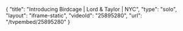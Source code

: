 {
    "title": "Introducing Birdcage | Lord & Taylor | NYC",
    "type": "solo",
    "layout": "iframe-static",
    "videoId": "25895280",
    "url": "\/tvpembed\/25895280"
}